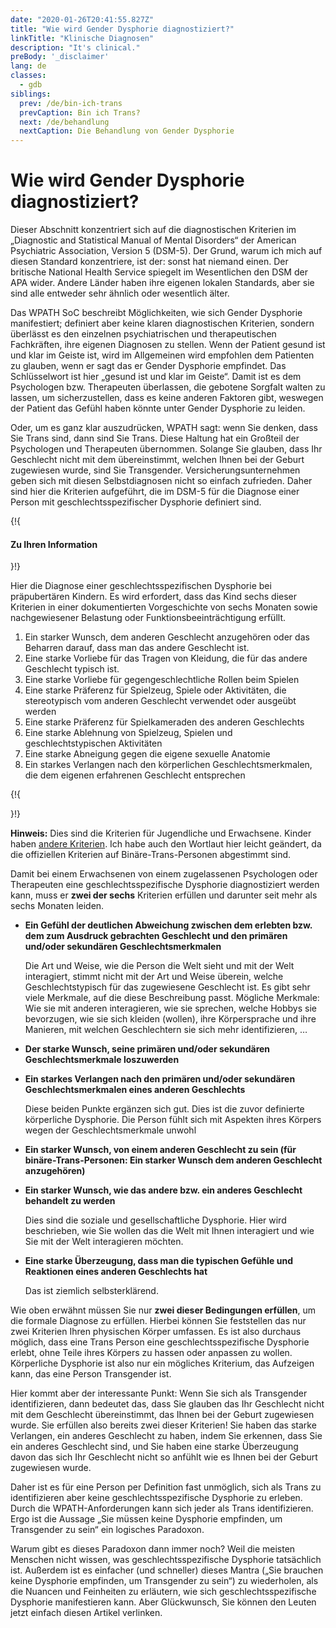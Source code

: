 ```yaml
---
date: "2020-01-26T20:41:55.827Z"
title: "Wie wird Gender Dysphorie diagnostiziert?"
linkTitle: "Klinische Diagnosen"
description: "It's clinical."
preBody: '_disclaimer'
lang: de
classes:
  - gdb
siblings:
  prev: /de/bin-ich-trans
  prevCaption: Bin ich Trans?
  next: /de/behandlung
  nextCaption: Die Behandlung von Gender Dysphorie
---
```


# Wie wird Gender Dysphorie diagnostiziert?

Dieser Abschnitt konzentriert sich auf die diagnostischen Kriterien im „Diagnostic and Statistical Manual of Mental Disorders“ der American Psychiatric Association, Version 5 (DSM-5). Der Grund, warum ich mich auf diesen Standard konzentriere, ist der: sonst hat niemand einen. Der britische National Health Service spiegelt im Wesentlichen den DSM der APA wider. Andere Länder haben ihre eigenen lokalen Standards, aber sie sind alle entweder sehr ähnlich oder wesentlich älter.

Das WPATH SoC beschreibt Möglichkeiten, wie sich Gender Dysphorie manifestiert; definiert aber keine klaren diagnostischen Kriterien, sondern überlässt es den einzelnen psychiatrischen und therapeutischen Fachkräften, ihre eigenen Diagnosen zu stellen. Wenn der Patient gesund ist und klar im Geiste ist, wird im Allgemeinen wird empfohlen dem Patienten zu glauben, wenn er sagt das er Gender Dysphorie empfindet. Das Schlüsselwort ist hier „gesund ist und klar im Geiste“. Damit ist es dem Psychologen bzw. Therapeuten überlassen, die gebotene Sorgfalt walten zu lassen, um sicherzustellen, dass es keine anderen Faktoren gibt, weswegen der Patient das Gefühl haben könnte unter Gender Dysphorie zu leiden.

Oder, um es ganz klar auszudrücken, WPATH sagt: wenn Sie denken, dass Sie Trans sind, dann sind Sie Trans. Diese Haltung hat ein Großteil der Psychologen und Therapeuten übernommen. Solange Sie glauben, dass Ihr Geschlecht nicht mit dem übereinstimmt, welchen Ihnen bei der Geburt zugewiesen wurde, sind Sie Transgender. Versicherungsunternehmen geben sich mit diesen Selbstdiagnosen nicht so einfach zufrieden. Daher sind hier die Kriterien aufgeführt, die im DSM-5 für die Diagnose einer Person mit geschlechtsspezifischer Dysphorie definiert sind.

{!{ <div class="gutter d-md-block d-sm-none"><div class="card"><div class="card-body"><h4 class="card-title">Zu Ihren Information</h4> }!}

Hier die Diagnose einer geschlechtsspezifischen Dysphorie bei präpubertären Kindern. Es wird erfordert, dass das Kind sechs dieser Kriterien in einer dokumentierten Vorgeschichte von sechs Monaten sowie nachgewiesener Belastung oder Funktionsbeeinträchtigung erfüllt.

1. Ein starker Wunsch, dem anderen Geschlecht anzugehören oder das Beharren darauf, dass man das andere Geschlecht ist.
2. Eine starke Vorliebe für das Tragen von Kleidung, die für das andere Geschlecht typisch ist.
3. Eine starke Vorliebe für gegengeschlechtliche Rollen beim Spielen
4. Eine starke Präferenz für Spielzeug, Spiele oder Aktivitäten, die stereotypisch vom anderen Geschlecht verwendet oder ausgeübt werden
5. Eine starke Präferenz für Spielkameraden des anderen Geschlechts
6. Eine starke Ablehnung von Spielzeug, Spielen und geschlechtstypischen Aktivitäten
7. Eine starke Abneigung gegen die eigene sexuelle Anatomie
8. Ein starkes Verlangen nach den körperlichen Geschlechtsmerkmalen, die dem eigenen erfahrenen Geschlecht entsprechen

{!{ </div></div></div> }!}

**Hinweis:** Dies sind die Kriterien für Jugendliche und Erwachsene. Kinder haben [andere Kriterien](https://www.psychiatry.org/patients-families/gender-dysphoria/what-is-gender-dysphoria). Ich habe auch den Wortlaut hier leicht geändert, da die offiziellen Kriterien auf Binäre-Trans-Personen abgestimmt sind.

Damit bei einem Erwachsenen von einem zugelassenen Psychologen oder Therapeuten eine geschlechtsspezifische Dysphorie diagnostiziert werden kann, muss er **zwei der sechs** Kriterien erfüllen und darunter seit mehr als sechs Monaten leiden.

- **Ein Gefühl der deutlichen Abweichung zwischen dem erlebten bzw. dem zum Ausdruck gebrachten Geschlecht und den primären und/oder sekundären Geschlechtsmerkmalen**

  Die Art und Weise, wie die Person die Welt sieht und mit der Welt interagiert, stimmt nicht mit der Art und Weise überein, welche Geschlechtstypisch für das zugewiesene Geschlecht ist. Es gibt sehr viele Merkmale, auf die diese Beschreibung passt. Mögliche Merkmale: Wie sie mit anderen interagieren, wie sie sprechen, welche Hobbys sie bevorzugen, wie sie sich kleiden (wollen), ihre Körpersprache und ihre Manieren, mit welchen Geschlechtern sie sich mehr identifizieren, …

- **Der starke Wunsch, seine primären und/oder sekundären Geschlechtsmerkmale loszuwerden**
- **Ein starkes Verlangen nach den primären und/oder sekundären Geschlechtsmerkmalen eines anderen Geschlechts**
  
  Diese beiden Punkte ergänzen sich gut. Dies ist die zuvor definierte körperliche Dysphorie. Die Person fühlt sich mit Aspekten ihres Körpers wegen der Geschlechtsmerkmale unwohl

- **Ein starker Wunsch, von einem anderen Geschlecht zu sein (für binäre-Trans-Personen: Ein starker Wunsch dem anderen Geschlecht anzugehören)**
- **Ein starker Wunsch, wie das andere bzw. ein anderes Geschlecht behandelt zu werden**

  Dies sind die soziale und gesellschaftliche Dysphorie. Hier wird beschrieben, wie Sie wollen das die Welt mit Ihnen interagiert und wie Sie mit der Welt interagieren möchten.

- **Eine starke Überzeugung, dass man die typischen Gefühle und Reaktionen eines anderen Geschlechts hat**

  Das ist ziemlich selbsterklärend.

Wie oben erwähnt müssen Sie nur **zwei dieser Bedingungen erfüllen**, um die formale Diagnose zu erfüllen. Hierbei können Sie feststellen das nur zwei Kriterien Ihren physischen Körper umfassen. Es ist also durchaus möglich, dass eine Trans Person eine geschlechtsspezifische Dysphorie erlebt, ohne Teile ihres Körpers zu hassen oder anpassen zu wollen. Körperliche Dysphorie ist also nur ein mögliches Kriterium, das Aufzeigen kann, das eine Person Transgender ist.

Hier kommt aber der interessante Punkt: Wenn Sie sich als Transgender identifizieren, dann bedeutet das, dass Sie glauben das Ihr Geschlecht nicht mit dem Geschlecht übereinstimmt, das Ihnen bei der Geburt zugewiesen wurde. Sie erfüllen also bereits zwei dieser Kriterien! Sie haben das starke Verlangen, ein anderes Geschlecht zu haben, indem Sie erkennen, dass Sie ein anderes Geschlecht sind, und Sie haben eine starke Überzeugung davon das sich Ihr Geschlecht nicht so anfühlt wie es Ihnen bei der Geburt zugewiesen wurde.

Daher ist es für eine Person per Definition fast unmöglich, sich als Trans zu identifizieren aber keine geschlechtsspezifische Dysphorie zu erleben. Durch die WPATH-Anforderungen kann sich jeder als Trans identifizieren. Ergo ist die Aussage „Sie müssen keine Dysphorie empfinden, um Transgender zu sein“ ein logisches Paradoxon.

Warum gibt es dieses Paradoxon dann immer noch? Weil die meisten Menschen nicht wissen, was geschlechtsspezifische Dysphorie tatsächlich ist. Außerdem ist es einfacher (und schneller) dieses Mantra („Sie brauchen keine Dysphorie empfinden, um Transgender zu sein“) zu wiederholen, als die Nuancen und Feinheiten zu erläutern, wie sich geschlechtsspezifische Dysphorie manifestieren kann. Aber Glückwunsch, Sie können den Leuten jetzt einfach diesen Artikel verlinken.
